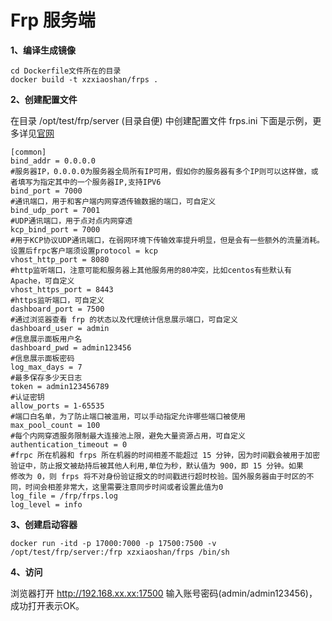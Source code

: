 # Frp 服务端

**1、编译生成镜像**

```
cd Dockerfile文件所在的目录
docker build -t xzxiaoshan/frps .
```

**2、创建配置文件**

在目录 /opt/test/frp/server (目录自便) 中创建配置文件 frps.ini
下面是示例，更多详见[官网](https://github.com/fatedier/frp/blob/master/README_zh.md)  

```
[common]
bind_addr = 0.0.0.0
#服务器IP，0.0.0.0为服务器全局所有IP可用，假如你的服务器有多个IP则可以这样做，或者填写为指定其中的一个服务器IP,支持IPV6
bind_port = 7000
#通讯端口，用于和客户端内网穿透传输数据的端口，可自定义
bind_udp_port = 7001
#UDP通讯端口，用于点对点内网穿透
kcp_bind_port = 7000
#用于KCP协议UDP通讯端口，在弱网环境下传输效率提升明显，但是会有一些额外的流量消耗。设置后frpc客户端须设置protocol = kcp
vhost_http_port = 8080
#http监听端口，注意可能和服务器上其他服务用的80冲突，比如centos有些默认有Apache，可自定义
vhost_https_port = 8443
#https监听端口，可自定义
dashboard_port = 7500
#通过浏览器查看 frp 的状态以及代理统计信息展示端口，可自定义
dashboard_user = admin
#信息展示面板用户名
dashboard_pwd = admin123456
#信息展示面板密码
log_max_days = 7
#最多保存多少天日志
token = admin123456789
#认证密钥
allow_ports = 1-65535
#端口白名单，为了防止端口被滥用，可以手动指定允许哪些端口被使用
max_pool_count = 100
#每个内网穿透服务限制最大连接池上限，避免大量资源占用，可自定义
authentication_timeout = 0
#frpc 所在机器和 frps 所在机器的时间相差不能超过 15 分钟，因为时间戳会被用于加密验证中，防止报文被劫持后被其他人利用,单位为秒，默认值为 900，即 15 分钟。如果
修改为 0，则 frps 将不对身份验证报文的时间戳进行超时校验。国外服务器由于时区的不同，时间会相差非常大，这里需要注意同步时间或者设置此值为0
log_file = /frp/frps.log
log_level = info
```

**3、创建启动容器**

```
docker run -itd -p 17000:7000 -p 17500:7500 -v /opt/test/frp/server:/frp xzxiaoshan/frps /bin/sh
```

**4、访问**

浏览器打开 http://192.168.xx.xx:17500 输入账号密码(admin/admin123456)，成功打开表示OK。

